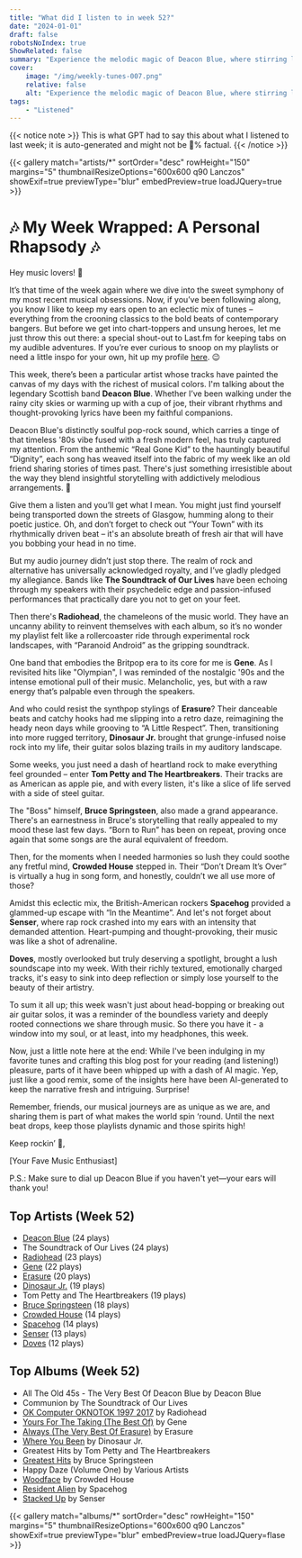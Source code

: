```yaml
---
title: "What did I listen to in week 52?"
date: "2024-01-01"
draft: false
robotsNoIndex: true
ShowRelated: false
summary: "Experience the melodic magic of Deacon Blue, where stirring lyrics meet captivating rhythms!"
cover:
    image: "/img/weekly-tunes-007.png"
    relative: false
    alt: "Experience the melodic magic of Deacon Blue, where stirring lyrics meet captivating rhythms!"
tags:
    - "Listened"
---
```


{{< notice note >}}
This is what GPT had to say this about what I listened to last week; it is auto-generated and might not be 💯% factual.
{{< /notice >}}

{{< gallery match="artists/*" sortOrder="desc" rowHeight="150" margins="5" thumbnailResizeOptions="600x600 q90 Lanczos" showExif=true previewType="blur" embedPreview=true loadJQuery=true >}}

# 🎶 My Week Wrapped: A Personal Rhapsody 🎶

Hey music lovers! 🌟

It’s that time of the week again where we dive into the sweet symphony of my most recent musical obsessions. Now, if you’ve been following along, you know I like to keep my ears open to an eclectic mix of tunes – everything from the crooning classics to the bold beats of contemporary bangers. But before we get into chart-toppers and unsung heroes, let me just throw this out there: a special shout-out to Last.fm for keeping tabs on my audible adventures. If you’re ever curious to snoop on my playlists or need a little inspo for your own, hit up my profile [here](https://www.last.fm/user/RussMckendrick). 😉

This week, there’s been a particular artist whose tracks have painted the canvas of my days with the richest of musical colors. I'm talking about the legendary Scottish band **Deacon Blue**. Whether I’ve been walking under the rainy city skies or warming up with a cup of joe, their vibrant rhythms and thought-provoking lyrics have been my faithful companions.

Deacon Blue's distinctly soulful pop-rock sound, which carries a tinge of that timeless '80s vibe fused with a fresh modern feel, has truly captured my attention. From the anthemic “Real Gone Kid” to the hauntingly beautiful “Dignity”, each song has weaved itself into the fabric of my week like an old friend sharing stories of times past. There's just something irresistible about the way they blend insightful storytelling with addictively melodious arrangements. 🎤

Give them a listen and you’ll get what I mean. You might just find yourself being transported down the streets of Glasgow, humming along to their poetic justice. Oh, and don’t forget to check out “Your Town” with its rhythmically driven beat – it's an absolute breath of fresh air that will have you bobbing your head in no time.

But my audio journey didn’t just stop there. The realm of rock and alternative has universally acknowledged royalty, and I’ve gladly pledged my allegiance. Bands like **The Soundtrack of Our Lives** have been echoing through my speakers with their psychedelic edge and passion-infused performances that practically dare you not to get on your feet. 

Then there's **Radiohead**, the chameleons of the music world. They have an uncanny ability to reinvent themselves with each album, so it’s no wonder my playlist felt like a rollercoaster ride through experimental rock landscapes, with “Paranoid Android” as the gripping soundtrack.

One band that embodies the Britpop era to its core for me is **Gene**. As I revisited hits like "Olympian", I was reminded of the nostalgic '90s and the intense emotional pull of their music. Melancholic, yes, but with a raw energy that’s palpable even through the speakers.

And who could resist the synthpop stylings of **Erasure**? Their danceable beats and catchy hooks had me slipping into a retro daze, reimagining the heady neon days while grooving to “A Little Respect”. Then, transitioning into more rugged territory, **Dinosaur Jr.** brought that grunge-infused noise rock into my life, their guitar solos blazing trails in my auditory landscape.

Some weeks, you just need a dash of heartland rock to make everything feel grounded – enter **Tom Petty and The Heartbreakers**. Their tracks are as American as apple pie, and with every listen, it's like a slice of life served with a side of steel guitar.

The "Boss" himself, **Bruce Springsteen**, also made a grand appearance. There's an earnestness in Bruce's storytelling that really appealed to my mood these last few days. “Born to Run” has been on repeat, proving once again that some songs are the aural equivalent of freedom.

Then, for the moments when I needed harmonies so lush they could soothe any fretful mind, **Crowded House** stepped in. Their “Don’t Dream It’s Over” is virtually a hug in song form, and honestly, couldn’t we all use more of those?

Amidst this eclectic mix, the British-American rockers **Spacehog** provided a glammed-up escape with “In the Meantime”. And let's not forget about **Senser**, where rap rock crashed into my ears with an intensity that demanded attention. Heart-pumping and thought-provoking, their music was like a shot of adrenaline.

**Doves**, mostly overlooked but truly deserving a spotlight, brought a lush soundscape into my week. With their richly textured, emotionally charged tracks, it's easy to sink into deep reflection or simply lose yourself to the beauty of their artistry.

To sum it all up; this week wasn't just about head-bopping or breaking out air guitar solos, it was a reminder of the boundless variety and deeply rooted connections we share through music. So there you have it - a window into my soul, or at least, into my headphones, this week.

Now, just a little note here at the end: While I've been indulging in my favorite tunes and crafting this blog post for your reading (and listening!) pleasure, parts of it have been whipped up with a dash of AI magic. Yep, just like a good remix, some of the insights here have been AI-generated to keep the narrative fresh and intriguing. Surprise!

Remember, friends, our musical journeys are as unique as we are, and sharing them is part of what makes the world spin ‘round. Until the next beat drops, keep those playlists dynamic and those spirits high!

Keep rockin’ 🤘,

[Your Fave Music Enthusiast]

P.S.: Make sure to dial up Deacon Blue if you haven't yet—your ears will thank you!

## Top Artists (Week 52)

- [Deacon Blue](https://www.russ.fm/artist/deacon-blue/) (24 plays)
- The Soundtrack of Our Lives (24 plays)
- [Radiohead](https://www.russ.fm/artist/radiohead/) (23 plays)
- [Gene](https://www.russ.fm/artist/gene/) (22 plays)
- [Erasure](https://www.russ.fm/artist/erasure/) (20 plays)
- [Dinosaur Jr.](https://www.russ.fm/artist/dinosaur-jr./) (19 plays)
- Tom Petty and The Heartbreakers (19 plays)
- [Bruce Springsteen](https://www.russ.fm/artist/bruce-springsteen/) (18 plays)
- [Crowded House](https://www.russ.fm/artist/crowded-house/) (14 plays)
- [Spacehog](https://www.russ.fm/artist/spacehog/) (14 plays)
- [Senser](https://www.russ.fm/artist/senser/) (13 plays)
- [Doves](https://www.russ.fm/artist/doves/) (12 plays)


## Top Albums (Week 52)

- All The Old 45s - The Very Best Of Deacon Blue by Deacon Blue
- Communion by The Soundtrack of Our Lives
- [OK Computer OKNOTOK 1997 2017](https://www.russ.fm/albums/ok-computer-oknotok-1997-2017-10229846/) by Radiohead
- [Yours For The Taking (The Best Of)](https://www.russ.fm/albums/yours-for-the-taking-the-best-of-15778008/) by Gene
- [Always (The Very Best Of Erasure)](https://www.russ.fm/albums/always-the-very-best-of-erasure-27978444/) by Erasure
- [Where You Been](https://www.russ.fm/albums/where-you-been-5474712/) by Dinosaur Jr.
- Greatest Hits by Tom Petty and The Heartbreakers
- [Greatest Hits](https://www.russ.fm/albums/greatest-hits-12213768/) by Bruce Springsteen
- Happy Daze (Volume One) by Various Artists
- [Woodface](https://www.russ.fm/albums/woodface-632637/) by Crowded House
- [Resident Alien](https://www.russ.fm/albums/resident-alien-15815605/) by Spacehog
- [Stacked Up](https://www.russ.fm/albums/stacked-up-1723235/) by Senser


{{< gallery match="albums/*" sortOrder="desc" rowHeight="150" margins="5" thumbnailResizeOptions="600x600 q90 Lanczos" showExif=true previewType="blur" embedPreview=true loadJQuery=flase >}}
